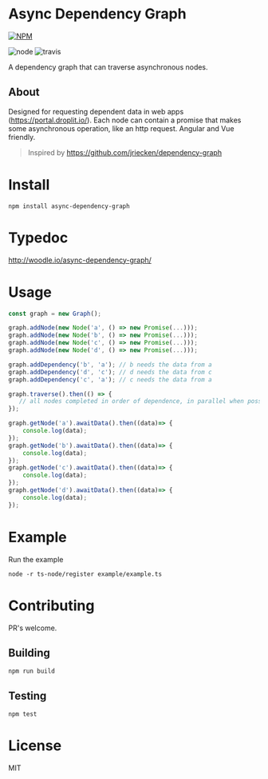 # Async Dependency Graph

[![NPM](https://nodei.co/npm/async-dependency-graph.png)](https://www.npmjs.com/package/async-dependency-graph)

![node](https://img.shields.io/npm/l/async-dependency-graph.svg)
![travis](https://travis-ci.org/chriswoodle/async-dependency-graph.svg?branch=master)

A dependency graph that can traverse asynchronous nodes.

## About

Designed for requesting dependent data in web apps (https://portal.droplit.io/). Each node can contain a promise that makes some asynchronous operation, like an http request. Angular and Vue friendly.

> Inspired by https://github.com/jriecken/dependency-graph

# Install

```
npm install async-dependency-graph 
```

# Typedoc

http://woodle.io/async-dependency-graph/

# Usage

```js
const graph = new Graph();

graph.addNode(new Node('a', () => new Promise(...)));
graph.addNode(new Node('b', () => new Promise(...)));
graph.addNode(new Node('c', () => new Promise(...)));
graph.addNode(new Node('d', () => new Promise(...)));

graph.addDependency('b', 'a'); // b needs the data from a
graph.addDependency('d', 'c'); // d needs the data from c
graph.addDependency('c', 'a'); // c needs the data from a

graph.traverse().then(() => {
   // all nodes completed in order of dependence, in parallel when possible.
});

graph.getNode('a').awaitData().then((data)=> {
    console.log(data);
});
graph.getNode('b').awaitData().then((data)=> {
    console.log(data);
});
graph.getNode('c').awaitData().then((data)=> {
    console.log(data);
});
graph.getNode('d').awaitData().then((data)=> {
    console.log(data);
});
```
# Example 

Run the example
```
node -r ts-node/register example/example.ts
```

# Contributing

PR's welcome.

## Building

```
npm run build
```

## Testing

```
npm test
```

# License

MIT
